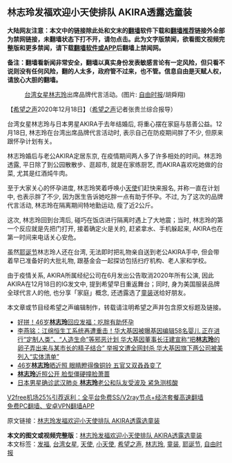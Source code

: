  <h2>林志玲发福欢迎小天使排队 AKIRA透露选童装</h2> <p class="notice"><b>大陆网友注意：本文中的链接除此处和文末的<a href="https://github.com/bannedbook/fanqiang" >翻墙</a>软件下载和<a href="https://github.com/killgcd/justmysocks/blob/master/README.md">翻墙推荐</a>链接外全部为禁网链接，未翻墙状态下打不开，请勿点击。此为文字版禁闻，欲看图文视频完整版和更多禁闻，请下载<a href="https://github.com/bannedbook/fanqiang">翻墙软件或APP</a>后翻墙上禁闻网。</p><p>备注：翻墙看新闻非常安全，翻墙以真实身份发表敏感言论有一定风险，但只看不说则没有任何风险，翻的人太多，政府管不过来，也不管。信息自由是天赋人权，请放心大胆的翻墙。</b></p>  <div class="entry"> <figure><figcaption><a href="https://www.bannedbook.org/bnews/tag/%e5%8f%b0%e6%b9%be%e5%a5%b3%e6%98%9f/" class="st_tag internal_tag" rel="tag" title="标签 台湾女星 下的日志">台湾女星</a><a href="https://www.bannedbook.org/bnews/tag/%e6%9e%97%e5%bf%97%e7%8e%b2/" class="st_tag internal_tag" rel="tag" title="标签 林志玲 下的日志">林志玲</a>出席品牌代言活动。(图片: <a href="https://www.bannedbook.org/bnews/tag/%e8%87%aa%e7%94%b1%e6%97%b6%e6%8a%a5/" class="st_tag internal_tag" rel="tag" title="标签 自由时报 下的日志">自由时报</a>/胡舜翔)</figcaption></figure> <p>【<span class='wp_keywordlink_affiliate'><a href="https://www.soundofhope.org" title="希望之声" target="_blank">希望之声</a></span>2020年12月18日】（<a href="https://www.bannedbook.org/bnews/tag/%e5%b8%8c%e6%9c%9b%e4%b9%8b%e5%a3%b0/" class="st_tag internal_tag" rel="tag" title="标签 希望之声 下的日志">希望之声</a>记者张贵兰综合报导）</p> <p>台湾女星林志玲与日本男星AKIRA于去年结婚后, 将重心摆在家庭与慈善公益。12月18日, 林志玲在台湾出席品牌代言活动时, 表示自己在防疫期间胖了不少, 但原来跟怀孕计划有关。</p> <p>林志玲婚后与老公AKIRA定居东京, 在疫情期间两人多了许多相处的时间。林志玲透露, 平日除了到公园散散步、逛超市, 就是在家练厨艺, 而AKIRA喜欢吃她做的台菜, 尤其是红酒炖牛肉。</p>  <p></p> <p>至于大家关心的怀孕进度, 林志玲笑着呼唤小<a href="https://www.bannedbook.org/bnews/tag/%e5%a4%a9%e4%bd%bf/" class="st_tag internal_tag" rel="tag" title="标签 天使 下的日志">天使</a>们赶快来报名, 并称一直在计划中, 也表示胖了不少, 因为医生告诉她吃胖一点有助于怀孕。不过, 为了这次的品牌代言活动, 林志玲在隔离期间特地勤运动, 瘦了近2公斤。</p> <p>这次, 林志玲回到台湾后, 碰巧在饭店进行隔离时遇上了大地震；当时, 林志玲的第一个反应就是先把门打开, 接着确定火是关的, 赶紧拿水、手机躲起来, AKIRA也在第一时间来电话关心安危。</p>  <p>虽然<a href="https://www.bannedbook.org/bnews/tag/%e8%80%b6%e8%af%9e%e8%8a%82/" class="st_tag internal_tag" rel="tag" title="标签 耶诞节 下的日志">耶诞节</a>林志玲人还在台湾, 无法即时把礼物亲自送到老公AKIRA手中, 但会带着早已准备好的大批礼物, 跟基金会一起探访包括扫疗机构、老人家和学校。</p> <p></p> <p>由于疫情关系, AKIRA所属经纪公司在6月发出公告取消2020年所有公演, 因此AKIRA在12月18日的IG发文中, 提到希望早日重返舞台；同时, 身为美国服装品牌全球代言人的他, 也分享「家庭」概念, 还透露选了<a href="https://www.bannedbook.org/bnews/tag/%E7%AB%A5%E8%A3%85/" class="st_tag internal_tag" rel="tag" title="标签 童装 下的日志">童装</a>送给好朋友。  </p>  <p>本文章或节目经希望之声编辑制作，转载请注明希望之声并包含原文标题及链接。</p> <ul class='op-related-articles' title='相关阅读'> <li><a href='https://www.bannedbook.org/bnews/yule/20201219/1450608.html' target='_blank'>好拼！46岁<b>林志玲</b>回应发福：吃胖有助怀孕</a></li> <li><a href='https://www.bannedbook.org/bnews/comments/20201216/1448740.html' target='_blank'>李燕铭：江绵恒生工系统再遭重击！华大基因被曝基因编辑58名婴儿 正在进行“定制人类”、“人造生命”等邪恶计划 华大基因董事长汪建宣称“把<b>林志玲</b>的卵子弄出来与某市长的精子结合” 举报文遭全网封杀 华大基因旗下两公司被美列入“实体清单”</a></li> <li><a href='https://www.bannedbook.org/bnews/yule/20201215/1447896.html' target='_blank'>46岁<b>林志玲</b>晒近照 眼睛瞪得像铜铃 五官又双叒叒变了</a></li> <li><a href='https://www.bannedbook.org/bnews/yule/20201205/1442550.html' target='_blank'><b>林志玲</b>近照公开 脸型僵硬撞脸萧蔷</a></li> <li><a href='https://www.bannedbook.org/bnews/yule/20201204/1441791.html' target='_blank'>日本男星确诊武汉肺炎 <b>林志玲</b>老公和队友受波及 紧急测核酸</a></li> </ul> <p class="texttj"> <a href="https://github.com/bannedbook/fanqiang/wiki/V2ray%E6%9C%BA%E5%9C%BA" target="_blank">V2free机场25%引荐返利：全平台免费SS/V2ray节点+经济套餐高速翻墙</a><br/> <a href="https://github.com/bannedbook/fanqiang/wiki/%E7%A6%81%E9%97%BB%E7%BD%91%E5%AE%89%E5%8D%93%E7%BF%BB%E5%A2%99%E6%96%B0%E9%97%BBAPP" target="_blank">免费PC翻墙、安卓VPN翻墙APP</a></p><p>原文链接：<a class="src_link"  href="https://www.soundofhope.org/post/455035" target="_blank">林志玲发福欢迎小天使排队 AKIRA透露选童装</a></p><a name='sharetosocial'></a>       <div><b>本文的图文或视频完整版</b>：<a href='https://www.bannedbook.org/bnews/comments/20201219/1450679.html'>林志玲发福欢迎小天使排队 AKIRA透露选童装</a></div>  </div><!--END ENTRY--> <div class="postfooter"> <div>本文标签：<a href="https://www.bannedbook.org/bnews/tag/%E5%8F%91%E7%A6%8F/" rel="tag">发福</a>, <a href="https://www.bannedbook.org/bnews/tag/%e5%8f%b0%e6%b9%be%e5%a5%b3%e6%98%9f/" rel="tag">台湾女星</a>, <a href="https://www.bannedbook.org/bnews/tag/%e5%a4%a9%e4%bd%bf/" rel="tag">天使</a>, <a href="https://www.bannedbook.org/bnews/tag/%E5%B0%8F%E5%A4%A9%E4%BD%BF/" rel="tag">小天使</a>, <a href="https://www.bannedbook.org/bnews/tag/%e5%b8%8c%e6%9c%9b%e4%b9%8b%e5%a3%b0/" rel="tag">希望之声</a>, <a href="https://www.bannedbook.org/bnews/tag/%e6%9e%97%e5%bf%97%e7%8e%b2/" rel="tag">林志玲</a>, <a href="https://www.bannedbook.org/bnews/tag/%E7%AB%A5%E8%A3%85/" rel="tag">童装</a>, <a href="https://www.bannedbook.org/bnews/tag/%e8%80%b6%e8%af%9e%e8%8a%82/" rel="tag">耶诞节</a>, <a href="https://www.bannedbook.org/bnews/tag/%e8%87%aa%e7%94%b1%e6%97%b6%e6%8a%a5/" rel="tag">自由时报</a></div>  </div><!--END POSTFOOTER--> 